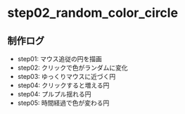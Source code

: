 # step02_random_color_circle

## 制作ログ
- step01: マウス追従の円を描画
- step02: クリックで色がランダムに変化
- step03: ゆっくりマウスに近づく円
- step04: クリックすると増える円
- step04: プルプル揺れる円
- step05: 時間経過で色が変わる円